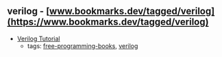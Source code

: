 verilog - [www.bookmarks.dev/tagged/verilog](https://www.bookmarks.dev/tagged/verilog)
---
* [Verilog Tutorial](http://www.asic-world.com/verilog/veritut.html)
    * tags: [free-programming-books](../tags/free-programming-books.md), [verilog](../tags/verilog.md)
